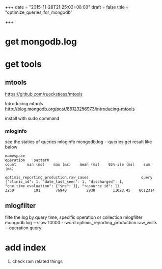 +++
date = "2015-11-28T21:25:03+08:00"
draft = false
title = "optimize_queries_for_mongodb"

+++

# get mongodb.log

# get tools

## mtools
https://github.com/rueckstiess/mtools

Introducing mtools
http://blog.mongodb.org/post/85123256973/introducing-mtools

install with sudo command

### mloginfo 

see the statics of queries
mloginfo mongodb.log --queries
get result like below
```
namespace                                                     operation    pattern                                                                                                                                                             count     min (ms)    max (ms)    mean (ms)    95%-ile (ms)    sum (ms)

optimis_reporting_production.raw_cases                        query        {"clinic_id": 1, "date_last_seen": 1, "discharged": 1, "one_time_evaluation": {"$ne": 1}, "resource_id": 1}                                                           2250         101       76940         2938        11023.45    6612314

```

## mlogfilter 

filte the log by query time, specific operation or collection
mlogfilter mongodb.log --slow 10000 --word optimis_reporting_production.raw_visits --operation query


# add index
1. check ram related things
